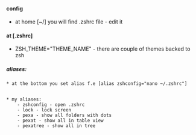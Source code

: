 #### config
* at home [~/] you will find .zshrc file - edit it


#### at [.zshrc]
* ZSH_THEME="THEME_NAME" - there are couple of themes backed to zsh
##### aliases:
    * at the bottom you set alias f.e [alias zshconfig="nano ~/.zshrc"]
    
    
    * my aliases:
        - zshconfig - open .zshrc
        - lock - lock screen
        - pexa - show all folders with dots
        - pexat - show all in table view
        - pexatree - show all in tree
